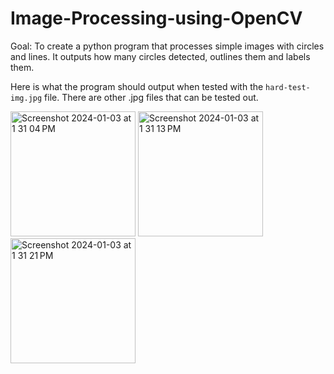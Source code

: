 # Image-Processing-using-OpenCV
Goal: To create a python program that processes simple images with circles and lines. It outputs how many circles detected, outlines them and labels them. 

Here is what the program should output when tested with the `hard-test-img.jpg` file. There are other .jpg files that can be tested out. 

<p float="left">
<img width="200" alt="Screenshot 2024-01-03 at 1 31 04 PM" src="https://github.com/liapia99/Image-Processing-using-OpenCV/assets/98356859/9bc9f5ef-a294-4f58-8ad8-2413a31c6d6d">
<img width="200" alt="Screenshot 2024-01-03 at 1 31 13 PM" src="https://github.com/liapia99/Image-Processing-using-OpenCV/assets/98356859/43b1574a-f2d3-42f2-aa25-9dc9bf0a4cbd">
<img width="200" alt="Screenshot 2024-01-03 at 1 31 21 PM" src="https://github.com/liapia99/Image-Processing-using-OpenCV/assets/98356859/6ad7ea3f-f710-4831-9785-040e0d352dbe">
</p>
